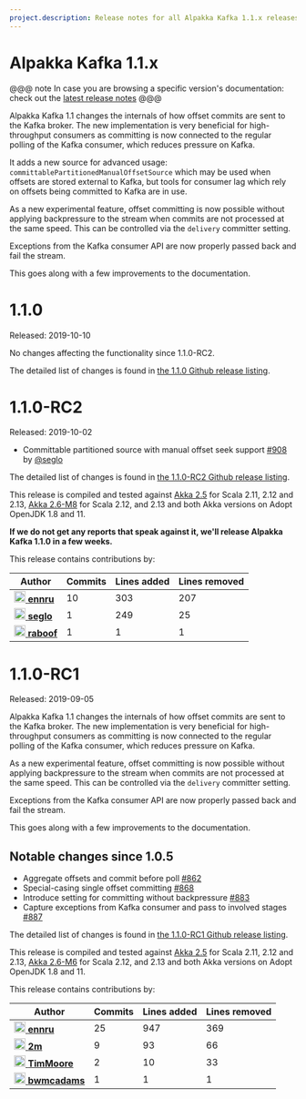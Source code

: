 ```yaml
---
project.description: Release notes for all Alpakka Kafka 1.1.x releases.
---
```

# Alpakka Kafka 1.1.x

@@@ note
In case you are browsing a specific version's documentation: check out the [latest release notes](https://github.com/akka/alpakka-kafka/releases)
@@@

Alpakka Kafka 1.1 changes the internals of how offset commits are sent to the Kafka broker. The new implementation is very beneficial for high-throughput consumers as committing is now connected to the regular polling of the Kafka consumer, which reduces pressure on Kafka.

It adds a new source for advanced usage: `committablePartitionedManualOffsetSource` which may be used when offsets are stored external to Kafka, but tools for consumer lag which rely on offsets being committed to Kafka are in use.

As a new experimental feature, offset committing is now possible without applying backpressure to the stream when commits are not processed at the same speed. This can be controlled via the `delivery` committer setting.

Exceptions from the Kafka consumer API are now properly passed back and fail the stream.

This goes along with a few improvements to the documentation.

# 1.1.0

Released: 2019-10-10

No changes affecting the functionality since 1.1.0-RC2.

The detailed list of changes is found in [the 1.1.0 Github release listing](https://github.com/akka/alpakka-kafka/releases/tag/v1.1.0).


# 1.1.0-RC2

Released: 2019-10-02

- Committable partitioned source with manual offset seek support [#908](https://github.com/akka/alpakka-kafka/issues/908) by [@seglo](https://github.com/seglo)

The detailed list of changes is found in [the 1.1.0-RC2 Github release listing](https://github.com/akka/alpakka-kafka/releases/tag/v1.1.0-RC2).

This release is compiled and tested against [Akka 2.5](https://doc.akka.io/libraries/akka-core/2.5/) for Scala 2.11, 2.12 and 2.13, [Akka 2.6-M8](https://doc.akka.io/libraries/akka-core/2.6/) for Scala 2.12, and 2.13 and both Akka versions on Adopt OpenJDK 1.8 and 11.

**If we do not get any reports that speak against it, we'll release Alpakka Kafka 1.1.0 in a few weeks.**

This release contains contributions by:

| Author | Commits | Lines added | Lines removed |
| ------ | ------- | ----------- | ------------- |
| [<img width="20" alt="ennru" src="https://avatars3.githubusercontent.com/u/458526?v=4&s=40"> **ennru**](https://github.com/ennru) | 10 | 303 | 207 |
| [<img width="20" alt="seglo" src="https://avatars2.githubusercontent.com/u/1148412?v=4&s=40"> **seglo**](https://github.com/seglo) | 1 | 249 | 25 |
| [<img width="20" alt="raboof" src="https://avatars2.githubusercontent.com/u/131856?v=4&s=40"> **raboof**](https://github.com/raboof) | 1 | 1 | 1 |

# 1.1.0-RC1

Released: 2019-09-05

Alpakka Kafka 1.1 changes the internals of how offset commits are sent to the Kafka broker. The new implementation is very beneficial for high-throughput consumers as committing is now connected to the regular polling of the Kafka consumer, which reduces pressure on Kafka.

As a new experimental feature, offset committing is now possible without applying backpressure to the stream when commits are not processed at the same speed. This can be controlled via the `delivery` committer setting.

Exceptions from the Kafka consumer API are now properly passed back and fail the stream.

This goes along with a few improvements to the documentation.


## Notable changes since 1.0.5

- Aggregate offsets and commit before poll [#862](https://github.com/akka/alpakka-kafka/issues/862)
- Special-casing single offset committing [#868](https://github.com/akka/alpakka-kafka/issues/868)
- Introduce setting for committing without backpressure [#883](https://github.com/akka/alpakka-kafka/pull/883)
- Capture exceptions from Kafka consumer and pass to involved stages [#887](https://github.com/akka/alpakka-kafka/pull/887)

The detailed list of changes is found in [the 1.1.0-RC1 Github release listing](https://github.com/akka/alpakka-kafka/releases/tag/v1.1.0-RC1).

This release is compiled and tested against [Akka 2.5](https://doc.akka.io/libraries/akka-core/2.5/) for Scala 2.11, 2.12 and 2.13, [Akka 2.6-M6](https://doc.akka.io/libraries/akka-core/2.6/) for Scala 2.12, and 2.13 and both Akka versions on Adopt OpenJDK 1.8 and 11.

This release contains contributions by:

| Author | Commits | Lines added | Lines removed |
| ------ | ------- | ----------- | ------------- |
| [<img width="20" alt="ennru" src="https://avatars3.githubusercontent.com/u/458526?v=4&s=40"> **ennru**](https://github.com/ennru) | 25 | 947 | 369 |
| [<img width="20" alt="2m" src="https://avatars3.githubusercontent.com/u/422086?v=4&s=40"> **2m**](https://github.com/2m) | 9 | 93 | 66 |
| [<img width="20" alt="TimMoore" src="https://avatars0.githubusercontent.com/u/44385?v=4&s=40"> **TimMoore**](https://github.com/TimMoore) | 2 | 10 | 33 |
| [<img width="20" alt="bwmcadams" src="https://avatars3.githubusercontent.com/u/98358?v=4&s=40"> **bwmcadams**](https://github.com/bwmcadams) | 1 | 1 | 1 |
